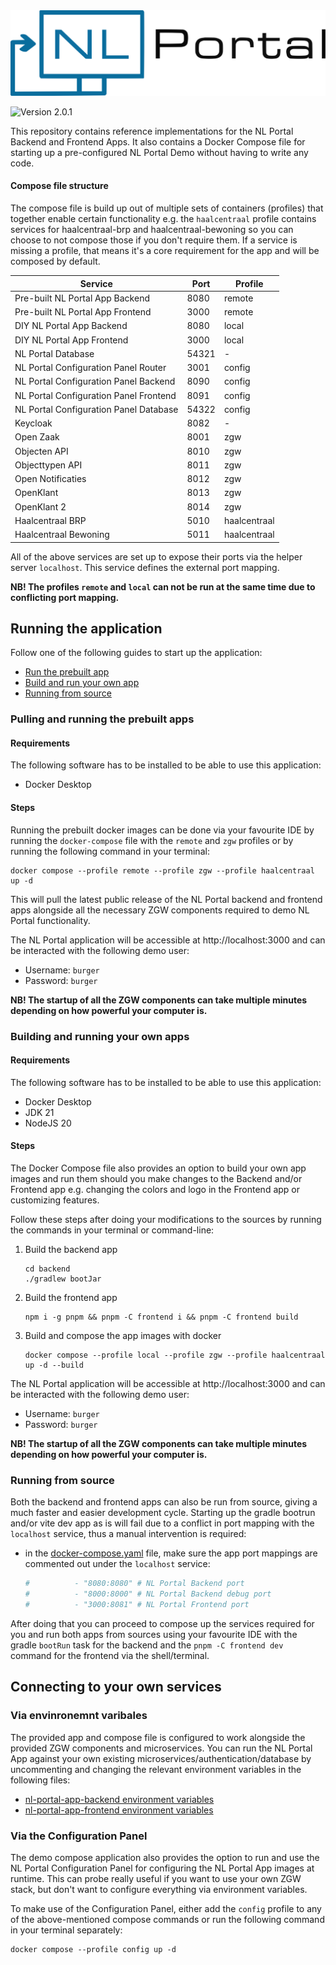 <img alt="NL Portal Logo" src=".github/readme/images/nl-portal-logo.svg">

![Version 2.0.1](https://img.shields.io/badge/Version-2.0.1-blue)

This repository contains reference implementations for the NL Portal Backend and Frontend Apps.
It also contains a Docker Compose file for starting up a pre-configured NL Portal Demo without having to write any code.

#### Compose file structure

The compose file is build up out of multiple sets of containers (profiles) that together enable certain functionality
e.g. the `haalcentraal` profile contains services for haalcentraal-brp and haalcentraal-bewoning so you can choose to
not compose those if you don't require them. If a service is missing a profile, that means it's a core requirement
for the app and will be composed by default.

| Service                                | Port  | Profile      |
|----------------------------------------|-------|--------------|
| Pre-built NL Portal App Backend        | 8080  | remote       |
| Pre-built NL Portal App Frontend       | 3000  | remote       |
| DIY NL Portal App Backend              | 8080  | local        |
| DIY NL Portal App Frontend             | 3000  | local        |
| NL Portal Database                     | 54321 | -            |
| NL Portal Configuration Panel Router   | 3001  | config       |
| NL Portal Configuration Panel Backend  | 8090  | config       |
| NL Portal Configuration Panel Frontend | 8091  | config       |
| NL Portal Configuration Panel Database | 54322 | config       |
| Keycloak                               | 8082  | -            |
| Open Zaak                              | 8001  | zgw          |
| Objecten API                           | 8010  | zgw          |
| Objecttypen API                        | 8011  | zgw          |
| Open Notificaties                      | 8012  | zgw          |
| OpenKlant                              | 8013  | zgw          |
| OpenKlant 2                            | 8014  | zgw          |
| Haalcentraal BRP                       | 5010  | haalcentraal |
| Haalcentraal Bewoning                  | 5011  | haalcentraal |

All of the above services are set up to expose their ports via the helper server `localhost`. This service defines the
external port mapping.

**NB! The profiles `remote` and `local` can not be run at the same time due to conflicting port mapping.**

## Running the application

Follow one of the following guides to start up the application:

* [Run the prebuilt app](#pulling-and-running-the-prebuilt-apps)
* [Build and run your own app](#building-and-running-your-own-apps)
* [Running from source](#running-from-source)

### Pulling and running the prebuilt apps

#### Requirements

The following software has to be installed to be able to use this application:

* Docker Desktop

#### Steps

Running the prebuilt docker images can be done via your favourite IDE by running the `docker-compose` file with
the `remote` and `zgw` profiles or by running the following command in your terminal:

```shell
docker compose --profile remote --profile zgw --profile haalcentraal up -d
```

This will pull the latest public release of the NL Portal backend and frontend apps alongside all the
necessary ZGW components required to demo NL Portal functionality.

The NL Portal application will be accessible at http://localhost:3000 and can be interacted with the following demo
user:

* Username: `burger`
* Password: `burger`

**NB! The startup of all the ZGW components can take multiple minutes depending on how powerful your computer is.**

### Building and running your own apps

#### Requirements

The following software has to be installed to be able to use this application:

* Docker Desktop
* JDK 21
* NodeJS 20

#### Steps

The Docker Compose file also provides an option to build your own app images and run them should you make changes to the
Backend and/or Frontend app e.g. changing the colors and logo in the Frontend app or customizing features.

Follow these steps after doing your modifications to the sources by running the commands in your terminal or
command-line:

1. Build the backend app
   ```shell
   cd backend
   ./gradlew bootJar
   ```
1. Build the frontend app
   ```shell
   npm i -g pnpm && pnpm -C frontend i && pnpm -C frontend build
   ```
1. Build and compose the app images with docker
   ```shell
   docker compose --profile local --profile zgw --profile haalcentraal up -d --build
   ```

The NL Portal application will be accessible at http://localhost:3000 and can be interacted with the following demo
user:

* Username: `burger`
* Password: `burger`

**NB! The startup of all the ZGW components can take multiple minutes depending on how powerful your computer is.**

### Running from source

Both the backend and frontend apps can also be run from source, giving a much faster and easier development cycle.
Starting up the gradle bootrun and/or vite dev app as is will fail due to a conflict in port mapping with the
`localhost` service, thus a manual intervention is required:

* in the [docker-compose.yaml](docker-compose.yaml) file, make sure the app port mappings are commented out under the
  `localhost` service:
  ```yaml
  #          - "8080:8080" # NL Portal Backend port
  #          - "8000:8000" # NL Portal Backend debug port
  #          - "3000:8081" # NL Portal Frontend port
  ```

After doing that you can proceed to compose up the services required for you and
run both apps from sources using your favourite IDE with the gradle `bootRun` task for the backend and the
`pnpm -C frontend dev`
command for the frontend via the shell/terminal.

## Connecting to your own services

### Via envinronemnt varibales

The provided app and compose file is configured to work alongside the provided ZGW components and microservices.
You can run the NL Portal App against your own existing microservices/authentication/database by uncommenting and
changing the relevant environment variables in the following files:

* [nl-portal-app-backend environment variables](imports/backend.env)
* [nl-portal-app-frontend environment variables](imports/frontend.env)

### Via the Configuration Panel

The demo compose application also provides the option to run and use the NL Portal Configuration Panel for configuring
the NL Portal App images at runtime. This can probe really useful if you want to use your own ZGW stack, but don't want
to configure everything via environment variables.

To make use of the Configuration Panel, either add the `config` profile to any of the above-mentioned compose commands
or run the following command in your terminal separately:
```shell
docker compose --profile config up -d
```
